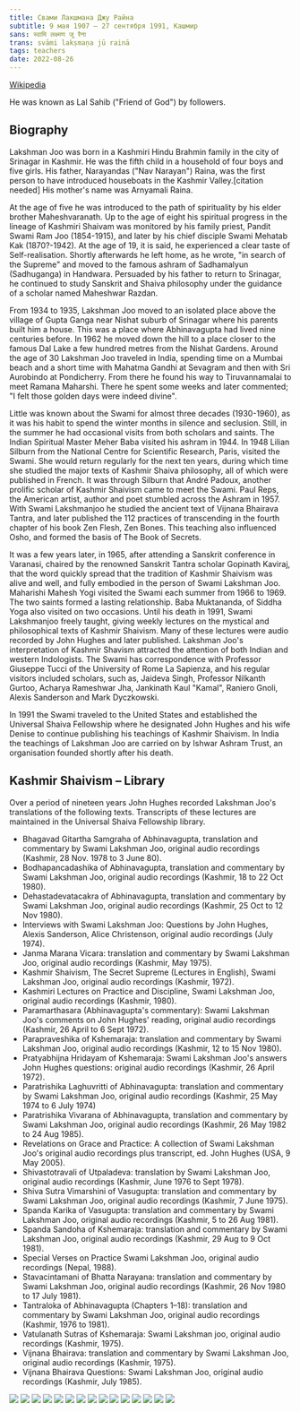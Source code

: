 ```yaml
---
title: Свами Лакшмана Джу Райна
subtitle: 9 мая 1907 – 27 сентября 1991, Кашмир
sans: स्वामि लक्ष्मण जू रैना 
trans: svāmi lakṣmaṇa jū rainā 
tags: teachers
date: 2022-08-26
---
```


[Wikipedia](https://en.wikipedia.org/wiki/Lakshman_Joo)

He was known as Lal Sahib ("Friend of God") by followers.

## Biography

Lakshman Joo was born in a Kashmiri Hindu Brahmin family in the city of Srinagar in Kashmir. He was the fifth child in a household of four boys and five girls. His father, Narayandas ("Nav Narayan") Raina, was the first person to have introduced houseboats in the Kashmir Valley.[citation needed] His mother's name was Arnyamali Raina.

At the age of five he was introduced to the path of spirituality by his elder brother Maheshvaranath. Up to the age of eight his spiritual progress in the lineage of Kashmiri Shaivam was monitored by his family priest, Pandit Swami Ram Joo (1854-1915), and later by his chief disciple Swami Mehatab Kak (1870?-1942). At the age of 19, it is said, he experienced a clear taste of Self-realisation. Shortly afterwards he left home, as he wrote, "in search of the Supreme" and moved to the famous ashram of Sadhamalyun (Sadhuganga) in Handwara. Persuaded by his father to return to Srinagar, he continued to study Sanskrit and Shaiva philosophy under the guidance of a scholar named Maheshwar Razdan.

From 1934 to 1935, Lakshman Joo moved to an isolated place above the village of Gupta Ganga near Nishat suburb of Srinagar where his parents built him a house. This was a place where Abhinavagupta had lived nine centuries before. In 1962 he moved down the hill to a place closer to the famous Dal Lake a few hundred metres from the Nishat Gardens. Around the age of 30 Lakshman Joo traveled in India, spending time on a Mumbai beach and a short time with Mahatma Gandhi at Sevagram and then with Sri Aurobindo at Pondicherry. From there he found his way to Tiruvannamalai to meet Ramana Maharshi. There he spent some weeks and later commented; "I felt those golden days were indeed divine".

Little was known about the Swami for almost three decades (1930-1960), as it was his habit to spend the winter months in silence and seclusion. Still, in the summer he had occasional visits from both scholars and saints. The Indian Spiritual Master Meher Baba visited his ashram in 1944. In 1948 Lilian Silburn from the National Centre for Scientific Research, Paris, visited the Swami. She would return regularly for the next ten years, during which time she studied the major texts of Kashmir Shaiva philosophy, all of which were published in French. It was through Silburn that André Padoux, another prolific scholar of Kashmir Shaivism came to meet the Swami. Paul Reps, the American artist, author and poet stumbled across the Ashram in 1957. With Swami Lakshmanjoo he studied the ancient text of Vijnana Bhairava Tantra, and later published the 112 practices of transcending in the fourth chapter of his book Zen Flesh, Zen Bones. This teaching also influenced Osho, and formed the basis of The Book of Secrets.

It was a few years later, in 1965, after attending a Sanskrit conference in Varanasi, chaired by the renowned Sanskrit Tantra scholar Gopinath Kaviraj, that the word quickly spread that the tradition of Kashmir Shaivism was alive and well, and fully embodied in the person of Swami Lakshman Joo. Maharishi Mahesh Yogi visited the Swami each summer from 1966 to 1969. The two saints formed a lasting relationship. Baba Muktananda, of Siddha Yoga also visited on two occasions. Until his death in 1991, Swami Lakshmanjoo freely taught, giving weekly lectures on the mystical and philosophical texts of Kashmir Shaivism. Many of these lectures were audio recorded by John Hughes and later published. Lakshman Joo's interpretation of Kashmir Shavism attracted the attention of both Indian and western Indologists. The Swami has correspondence with Professor Giuseppe Tucci of the University of Rome La Sapienza, and his regular visitors included scholars, such as, Jaideva Singh, Professor Nilkanth Gurtoo, Acharya Rameshwar Jha, Jankinath Kaul "Kamal", Raniero Gnoli, Alexis Sanderson and Mark Dyczkowski.

In 1991 the Swami traveled to the United States and established the Universal Shaiva Fellowship where he designated John Hughes and his wife Denise to continue publishing his teachings of Kashmir Shaivism. In India the teachings of Lakshman Joo are carried on by Ishwar Ashram Trust, an organisation founded shortly after his death.

## Kashmir Shaivism – Library

Over a period of nineteen years John Hughes recorded Lakshman Joo's translations of the following texts. Transcripts of these lectures are maintained in the Universal Shaiva Fellowship library.

- Bhagavad Gitartha Samgraha of Abhinavagupta, translation and commentary by Swami Lakshman Joo, original audio recordings (Kashmir, 28 Nov. 1978 to 3 June 80).
- Bodhapancadashika of Abhinavagupta, translation and commentary by Swami Lakshman Joo, original audio recordings (Kashmir, 18 to 22 Oct 1980).
- Dehastadevatacakra of Abhinavagupta, translation and commentary by Swami Lakshman Joo, original audio recordings (Kashmir, 25 Oct to 12 Nov 1980).
- Interviews with Swami Lakshman Joo: Questions by John Hughes, Alexis Sanderson, Alice Christenson, original audio recordings (July 1974).
- Janma Marana Vicara: translation and commentary by Swami Lakshman Joo, original audio recordings (Kashmir, May 1975).
- Kashmir Shaivism, The Secret Supreme (Lectures in English), Swami Lakshman Joo, original audio recordings (Kashmir, 1972).
- Kashmiri Lectures on Practice and Discipline, Swami Lakshman Joo, original audio recordings (Kashmir, 1980).
- Paramarthasara (Abhinavagupta's commentary): Swami Lakshman Joo's comments on John Hughes' reading, original audio recordings (Kashmir, 26 April to 6 Sept 1972).
- Parapraveshika of Kshemaraja: translation and commentary by Swami Lakshman Joo, original audio recordings (Kashmir, 12 to 15 Nov 1980).
- Pratyabhijna Hridayam of Kshemaraja: Swami Lakshman Joo's answers John Hughes questions: original audio recordings (Kashmir, 26 April 1972).
- Paratrishika Laghuvritti of Abhinavagupta: translation and commentary by Swami Lakshman Joo, original audio recordings (Kashmir, 25 May 1974 to 6 July 1974)
- Paratrishika Vivarana of Abhinavagupta, translation and commentary by Swami Lakshman Joo, original audio recordings (Kashmir, 26 May 1982 to 24 Aug 1985).
- Revelations on Grace and Practice: A collection of Swami Lakshman Joo's original audio recordings plus transcript, ed. John Hughes (USA, 9 May 2005).
- Shivastotravali of Utpaladeva: translation by Swami Lakshman Joo, original audio recordings (Kashmir, June 1976 to Sept 1978).
- Shiva Sutra Vimarshini of Vasugupta: translation and commentary by Swami Lakshman Joo, original audio recordings (Kashmir, 7 June 1975).
- Spanda Karika of Vasugupta: translation and commentary by Swami Lakshman Joo, original audio recordings (Kashmir, 5 to 26 Aug 1981).
- Spanda Sandoha of Kshemaraja: translation and commentary by Swami Lakshman Joo, original audio recordings (Kashmir, 29 Aug to 9 Oct 1981).
- Special Verses on Practice Swami Lakshman Joo, original audio recordings (Nepal, 1988).
- Stavacintamani of Bhatta Narayana: translation and commentary by Swami Lakshman Joo, original audio recordings (Kashmir, 26 Nov 1980 to 17 July 1981).
- Tantraloka of Abhinavagupta (Chapters 1–18): translation and commentary by Swami Lakshman Joo, original audio recordings (Kashmir, 1976 to 1981).
- Vatulanath Sutras of Kshemaraja: Swami Lakshman joo, original audio recordings (Kashmir, 1975).
- Vijnana Bhairava: translation and commentary by Swami Lakshman Joo, original audio recordings (Kashmir, 1975).
- Vijnana Bhairava Questions: Swami Lakshman Joo, original audio recordings (Kashmir, July 1985).


![](./lakshman-joo-2.jpg)
![](./lakshman-joo-3.png)
![](./lakshman-joo-4.jpg)
![](./lakshman-joo-5.jpg)
![](./lakshman-joo-6.jpg)
![](./lakshman-joo-7.jpg)
![](./lakshman-joo-8.jpg)
![](./lakshman-joo-9.jpg)
![](./lakshman-joo-10.jpg)
![](./lakshman-joo-11.jpg)
![](./lakshman-joo-12.jpg)
![](./lakshman-joo-13.jpg)
![](./lakshman-joo-14.jpg)
![](./lakshman-joo.jpg)
![](./laxmanjoo.jpg)


